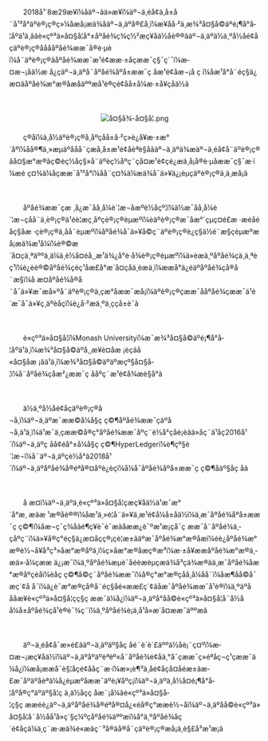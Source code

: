<p style="text-indent: 2em;">2018å¹´8æ29æ¥ï¼åäº¬ãä»æ¥ï¼äº¬ä¸éå¢ä¸å±å¨å¹³å°äºè®¡ç®ç»¼åæå¡æä¾åäº¬ä¸äºå®£å¸ï¼æ¥åå·²ä¸æ¾³å¤§å©äºé¡¶å°å­¦åºä¹ä¸ââè«çº³ä»å¤§å­¦å°±åºåé¾ç­¾ç½²æç¥åä½åè®®ãäº¬ä¸äºä½ä¸ºå½åé¢åçäºè®¡ç®ååååºåé¾ææ¯å®è·µèï¼å¨äºè®¡ç®ãåºåé¾ææ¯æ¹é¢ææ·±åçææ¯ç§¯ç´¯ï¼æ­¤æ¬¡åä½æ å¿çäº¬ä¸äºå¨åºåé¾åºå±ææ¯ç åæ¹é¢åæ¬¡å ç ï¼åæ¹å°å¨éç§ä¿æ¤ãåºåé¾æ°æ®åæåäººæå¹è®­ç­é¢åå±å¼æ·±å¥çåä½ã</p>
<p style="text-indent: 2em;"><br/></p>
<p style="text-indent: 0em; text-align: center;"><img src="//img1.jcloudcs.com/cms/aa228808-a794-4cab-83e3-4d146b9d45e420180904141043.png" title="" alt="å¤§å¾-å¤§å­¦.png"/><br/></p>
<p style="text-indent: 2em;">ç®åï¼ä¸­å½äºè®¡ç®å¸åºçåå±å·²ç»è¿å¥æ·±æ°´åºï¼åå®¶ä¸»æµäºååå¨çæå¸å±æ¹é¢åèªè§åãäº¬ä¸äºä¾æäº¬ä¸éå¢å¨äºè®¡ç®ãå¤§æ°æ®ãç©èç½åç§»å¨äºèç½åºç¨ç­å¤æ¹é¢çé¿æä¸å¡å®è·µåææ¯ç§¯æ·ï¼æé ç¤¾ä¼åçææ¯å¹³å°ï¼åå¨ç¤¾ä¼æä¾å¯ä»¥ä¿¡èµçäºè®¡ç®ä¸ä¸æå¡ã</p>
<p><br/></p>
<p style="text-indent: 2em;">åºåé¾ææ¯çæ ¸å¿æ¯åå¸å¼è´¦æ¬åæºè½åçº¦ï¼ä½æ¯åå¸å¼è´¦æ¬çå­å¨ä¸è®¡ç®ä¹éè¦æç¸åºçè®¡ç®èµæºï¼èäºè®¡ç®æ¯åæ°´çµç¤é£æ ·æéåéåç§åæ ·çè®¡ç®ä¸å­å¨èµæºï¼åºåé¾å¯ä»¥å©ç¨äºè®¡ç®è¿ç§ä½é¨æ§çèµæºæå¡æä¾æ¹å¼ï¼è®©æ´å¤çä¸ªäººä¸ä¼ä¸è½å¤éå¸¸æ¹ä¾¿å°è·å¾è®¡ç®èµæºï¼ä»èæä¸ºåºåé¾çä¸ä¸ªèç¹ï¼è¿èè®©åºåé¾çèç¹åæ£å°æ´å¤çåä¸èæä¸ï¼ææå°ä¿éäºåºåé¾çå®å¨æ§ï¼å æ­¤åºåé¾å®å¨å¯ä»¥æ¯æå»ºå¨äºè®¡ç®ä¸çæ°åææ¯æå¡ï¼äºè®¡ç®çææ¯ååºåé¾çææ¯ä¹é´æ¯å¯ä»¥ç¸äºèåçï¼è¿å·²æä¸ºä¸ççå±è¯ã</p>
<p style="text-indent: 2em;"><br/></p>
<p style="text-indent: 2em;">è«çº³ä»å¤§å­¦ï¼Monash Universityï¼æ¯æ¾³å¤§å©äºé¡¶å°å­¦åºä¹ä¸ï¼æ¾³å¤§å©äºå¸¸æ¥è¤åæ ¡èçâå«å¤§åæ ¡âä¹ä¸ï¼æ¾³å¤§å©äºäºæçº§å¤§å­¦ï¼å¨åºåé¾ç­åæ²¿ææ¯ç ååºç¨æ¹é¢å¾æè§å°ã</p>
<p><br/></p>
<p style="text-indent: 2em;">ä½ä¸ºå½åé¢åçäºè®¡ç®å¬å¸ï¼äº¬ä¸äºæ¯ææ©å¼å§ç ç©¶åºåé¾ææ¯çäºå¬å¸ä¹ä¸ï¼ä¹æ¯ä¸çææ©å®ç°åºåé¾ææ¯åºç¨è½å°çåè¡èãä»åç¨ä¹åç2016å¹´ï¼äº¬ä¸äºç åå¢éå°±å¼å§ç ç©¶HyperLedgerï¼è¶çº§è´¦æ¬ï¼å¨äº¬ä¸äºçè½å°ã2018å¹´ï¼äº¬ä¸äºåºåé¾å®éªå®¤åºè¿èçï¼å¼å¯åºåé¾åºå±ææ¯ç ç©¶åäº§åç åã</p>
<p style="text-indent: 2em;"><br/></p>
<p style="text-indent: 2em;">å æ­¤ï¼äº¬ä¸äºä¸è«çº³ä»å¤§å­¦çæç¥åä½ä¹æ¯æ°´å°æ¸ æãæ ¹æ®åè®®ï¼åæ¹ä¸»è¦å¨ä»¥ä¸æ¹é¢å¼å±åä½ï¼ä¸æ¯åºåé¾åºå±ææ¯ç ç©¶ï¼åæ¬ç¯ç­¾åãé¶ç¥è¯è¯æãåææ¿è¯ºæ¹æ¡ç­å¯ç ææ¯å¨åºåé¾ä¸­çåºç¨ï¼ä»¥å®ç°éç§ä¿æ¤åçç®¡çè¦æ±ãäºæ¯åºåé¾æ°æ®åæï¼éè¿åºåé¾æ°æ®è½¬å¥å³ç³»åæ°æ®åºä¸­ï¼ç»åæ°æ®åæç®æ³ï¼æ·±å¥ææåºåé¾æ°æ®ä¸­æä»·å¼çææ ä¿¡æ¯ï¼ä¸ºåºåé¾æµè¯åéèæèµç­æä¾å³ç­ä¾æ®ãä¸æ¯åºåé¾åæ°æ®åºçèåï¼èåç ç©¶å©ç¨åºåé¾ææ¯ï¼å®ç°æ°æ®çåå¸å¼å­å¨ï¼åæ¶åå©å¯æç´¢å å¯ï¼ä¿è¯æ°æ®çå®å¨éç§åé«ææ£ç´¢ãåæ¯åºåé¾ææ¯å¹è®­ï¼ä¸ºäºåååæ¥è«çº³ä»å¤§å­¦çç§ç ææ¯ä¼å¿ï¼äº¬ä¸äºå°åå©è«çº³ä»å¤§å­¦å¨å½åå¼å±åºåé¾çå¹è®­è¯¾ç¨ï¼ä¸ºåºåé¾è¡ä¸å¹å»æ´å¤ææ¯äººæã</p>
<p style="text-indent: 2em;"><br/></p>
<p style="text-indent: 2em;">äº¬ä¸éå¢å¯æ»è£ãäº¬ä¸äºäº§åç åé¨è´è´£äººä½åè¡¨ç¤ºï¼æ­¤æ¬¡æç¥åä½ï¼äº¬ä¸äºåºäºèªèº«å¨åºåé¾é¢åä¸°å¯çææ¯ç»éªåç¬ç¹çææ¯ä¼å¿ï¼æå¡ææå¯è§¦åçé¢ååç¨æ·ï¼æ»¡è¶³ä¸åé¢åçå¤åéæ±ãæ­£æ¯åºäºåèªä¼å¿èµæºåææ¯äºè¡¥åºç¡ï¼äº¬ä¸äºä¸å½å¤é¡¶å°å­¦åºå®ç°äºäº§å­¦ç ä¸ä½åçç åæ¨¡å¼ãè«çº³ä»å¤§å­¦ç§ç ææéè¿äº¬ä¸äºåºåé¾å®éªå®¤å¿«éå®ç°ææè½¬åï¼äº¬ä¸äºåå©è«çº³ä»å¤§å­¦å¨å½åå¹å»ç´§ç¼ºçåºåé¾äººæï¼å°ä¸ºåºåé¾åç´é¢åçä¼ä¸ç¨æ·æä¾é«æãç¨³å®ãå®å¨çäºè®¡ç®æå¡ä¸è§£å³æ¹æ¡ã<br/></p>
